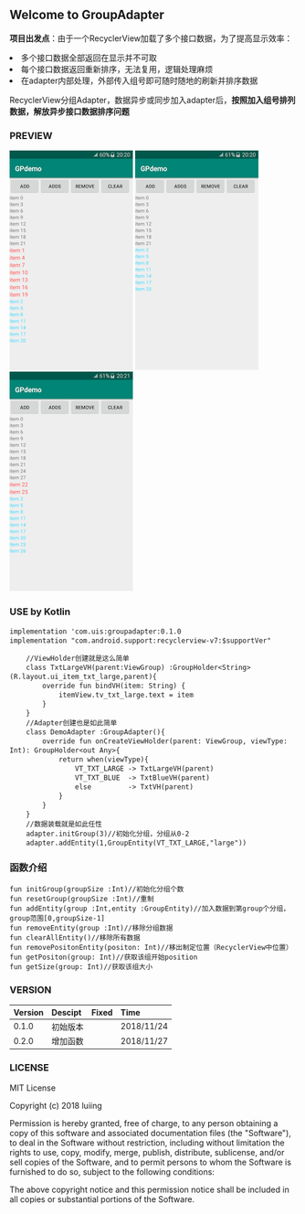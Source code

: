 ## Welcome to GroupAdapter
**项目出发点**：由于一个RecyclerView加载了多个接口数据，为了提高显示效率：
    <li> 多个接口数据全部返回在显示并不可取
    <li> 每个接口数据返回重新排序，无法复用，逻辑处理麻烦
    <li> 在adapter内部处理，外部传入组号即可随时随地的刷新并排序数据

RecyclerView分组Adapter，数据异步或同步加入adapter后，**按照加入组号排列数据，解放异步接口数据排序问题**

### PREVIEW
![](/preview/001.png) ![](/preview/002.png) ![](/preview/003.png)

### USE by Kotlin
    implementation 'com.uis:groupadapter:0.1.0
    implementation "com.android.support:recyclerview-v7:$supportVer"

```
    //ViewHolder创建就是这么简单
    class TxtLargeVH(parent:ViewGroup) :GroupHolder<String>(R.layout.ui_item_txt_large,parent){
        override fun bindVH(item: String) {
            itemView.tv_txt_large.text = item
        }
    }
    //Adapter创建也是如此简单
    class DemoAdapter :GroupAdapter(){
        override fun onCreateViewHolder(parent: ViewGroup, viewType: Int): GroupHolder<out Any>{
            return when(viewType){
                VT_TXT_LARGE -> TxtLargeVH(parent)
                VT_TXT_BLUE  -> TxtBlueVH(parent)
                else         -> TxtVH(parent)
            }
        }
    }
    //数据装载就是如此任性
    adapter.initGroup(3)//初始化分组，分组从0-2
    adapter.addEntity(1,GroupEntity(VT_TXT_LARGE,"large"))
```


### 函数介绍


```
fun initGroup(groupSize :Int)//初始化分组个数
fun resetGroup(groupSize :Int)//重制
fun addEntity(group :Int,entity :GroupEntity)//加入数据到第group个分组，group范围[0,groupSize-1]
fun removeEntity(group :Int)//移除分组数据
fun clearAllEntity()//移除所有数据
fun removePositonEntity(positon: Int)//移出制定位置（RecyclerView中位置）
fun getPositon(group: Int)//获取该组开始position
fun getSize(group: Int)//获取该组大小
```


### VERSION

Version|Descipt|Fixed|Time
----|----|----|----
0.1.0|初始版本| |2018/11/24
0.2.0|增加函数| |2018/11/27

### LICENSE
MIT License

Copyright (c) 2018 luiing

Permission is hereby granted, free of charge, to any person obtaining a copy
of this software and associated documentation files (the "Software"), to deal
in the Software without restriction, including without limitation the rights
to use, copy, modify, merge, publish, distribute, sublicense, and/or sell
copies of the Software, and to permit persons to whom the Software is
furnished to do so, subject to the following conditions:

The above copyright notice and this permission notice shall be included in all
copies or substantial portions of the Software.